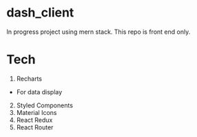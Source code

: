 # dash_client

In progress project using mern stack. This repo is front end only.


# Tech
1. Recharts
  - For data display

2. Styled Components
3. Material Icons
4. React Redux
5. React Router
